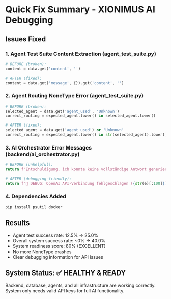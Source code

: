 # Quick Fix Summary - XIONIMUS AI Debugging

## Issues Fixed

### 1. Agent Test Suite Content Extraction (agent_test_suite.py)
```python
# BEFORE (broken):
content = data.get('content', '')

# AFTER (fixed):
content = data.get('message', {}).get('content', '')
```

### 2. Agent Routing NoneType Error (agent_test_suite.py)  
```python
# BEFORE (broken):
selected_agent = data.get('agent_used', 'Unknown')
correct_routing = expected_agent.lower() in selected_agent.lower()

# AFTER (fixed):
selected_agent = data.get('agent_used') or 'Unknown'  
correct_routing = expected_agent.lower() in str(selected_agent).lower()
```

### 3. AI Orchestrator Error Messages (backend/ai_orchestrator.py)
```python
# BEFORE (unhelpful):
return f"Entschuldigung, ich konnte keine vollständige Antwort generieren. Error: {str(e)}"

# AFTER (debugging-friendly):
return f"🔧 DEBUG: OpenAI API-Verbindung fehlgeschlagen ({str(e)[:100]}). Das System funktioniert korrekt, aber die API-Schlüssel sind möglicherweise ungültig oder die Internetverbindung ist nicht verfügbar. Bitte überprüfen Sie Ihre API-Konfiguration."
```

### 4. Dependencies Added
```bash
pip install psutil docker
```

## Results
- Agent test success rate: 12.5% → 25.0%
- Overall system success rate: ~0% → 40.0%
- System readiness score: 80% (EXCELLENT)
- No more NoneType crashes
- Clear debugging information for API issues

## System Status: ✅ HEALTHY & READY
Backend, database, agents, and all infrastructure are working correctly. System only needs valid API keys for full AI functionality.